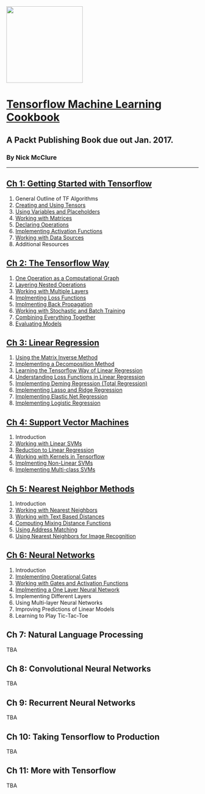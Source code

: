 <img src="http://fromdata.org/wp-content/uploads/2016/07/B05480_MockupCover_Normal_New.jpg" data-canonical-src="http://fromdata.org/wp-content/uploads/2016/07/B05480_MockupCover_Normal_New.jpg" width="200" height="200" />

# [Tensorflow Machine Learning Cookbook](https://www.packtpub.com/big-data-and-business-intelligence/tensorflow-machine-learning-cookbook)
## A Packt Publishing Book due out Jan. 2017.

### By Nick McClure

---

## [Ch 1: Getting Started with Tensorflow](https://github.com/nfmcclure/tensorflow_cookbook/tree/master/01_Introduction)

 1. General Outline of TF Algorithms
 2. [Creating and Using Tensors](https://github.com/nfmcclure/tensorflow_cookbook/blob/master/01_Introduction/01_tensors.py)
 3. [Using Variables and Placeholders](https://github.com/nfmcclure/tensorflow_cookbook/blob/master/01_Introduction/02_placeholders.py)
 4. [Working with Matrices](https://github.com/nfmcclure/tensorflow_cookbook/blob/master/01_Introduction/03_matrices.py)
 5. [Declaring Operations](https://github.com/nfmcclure/tensorflow_cookbook/blob/master/01_Introduction/04_operations.py)
 6. [Implementing Activation Functions](https://github.com/nfmcclure/tensorflow_cookbook/blob/master/01_Introduction/05_activation_functions.py)
 7. [Working with Data Sources](https://github.com/nfmcclure/tensorflow_cookbook/blob/master/01_Introduction/06_data_gathering.py)
 8. Additional Resources

## [Ch 2: The Tensorflow Way](https://github.com/nfmcclure/tensorflow_cookbook/tree/master/02_Tensorflow_Way)

 1. [One Operation as a Computational Graph](https://github.com/nfmcclure/tensorflow_cookbook/blob/master/02_Tensorflow_Way/01_operations_on_a_graph.py)
 2. [Layering Nested Operations](https://github.com/nfmcclure/tensorflow_cookbook/blob/master/02_Tensorflow_Way/02_layering_nested_operations.py)
 3. [Working with Multiple Layers](https://github.com/nfmcclure/tensorflow_cookbook/blob/master/02_Tensorflow_Way/03_multiple_layers.py)
 4. [Implmenting Loss Functions](https://github.com/nfmcclure/tensorflow_cookbook/blob/master/02_Tensorflow_Way/04_loss_functions.py)
 5. [Implmenting Back Propagation](https://github.com/nfmcclure/tensorflow_cookbook/blob/master/02_Tensorflow_Way/05_back_propagation.py)
 6. [Working with Stochastic and Batch Training](https://github.com/nfmcclure/tensorflow_cookbook/blob/master/02_Tensorflow_Way/06_batch_stochastic_training.py)
 7. [Combining Everything Together](https://github.com/nfmcclure/tensorflow_cookbook/blob/master/02_Tensorflow_Way/07_combining_everything_together.py)
 8. [Evaluating Models](https://github.com/nfmcclure/tensorflow_cookbook/blob/master/02_Tensorflow_Way/08_evaluating_models.py)

## [Ch 3: Linear Regression](https://github.com/nfmcclure/tensorflow_cookbook/tree/master/03_Linear_Regression)

 1. [Using the Matrix Inverse Method](https://github.com/nfmcclure/tensorflow_cookbook/blob/master/03_Linear_Regression/01_lin_reg_inverse.py)
 2. [Implementing a Decomposition Method](https://github.com/nfmcclure/tensorflow_cookbook/blob/master/03_Linear_Regression/02_lin_reg_decomposition.py)
 3. [Learning the Tensorflow Way of Linear Regression](https://github.com/nfmcclure/tensorflow_cookbook/blob/master/03_Linear_Regression/03_lin_reg_tensorflow_way.py)
 4. [Understanding Loss Functions in Linear Regression](https://github.com/nfmcclure/tensorflow_cookbook/blob/master/03_Linear_Regression/04_lin_reg_l1_vs_l2.py)
 5. [Implementing Deming Regression (Total Regression)](https://github.com/nfmcclure/tensorflow_cookbook/blob/master/03_Linear_Regression/05_deming_regression.py)
 6. [Implementing Lasso and Ridge Regression](https://github.com/nfmcclure/tensorflow_cookbook/blob/master/03_Linear_Regression/06_lasso_and_ridge_regression.py)
 7. [Implementing Elastic Net Regression](https://github.com/nfmcclure/tensorflow_cookbook/blob/master/03_Linear_Regression/07_elasticnet_regression.py)
 8. [Implementing Logistic Regression](https://github.com/nfmcclure/tensorflow_cookbook/blob/master/03_Linear_Regression/08_logistic_regression.py)

## [Ch 4: Support Vector Machines](https://github.com/nfmcclure/tensorflow_cookbook/tree/master/04_Support_Vector_Machines)

 1. Introduction
 2. [Working with Linear SVMs](https://github.com/nfmcclure/tensorflow_cookbook/blob/master/04_Support_Vector_Machines/01_linear_svm.py)
 3. [Reduction to Linear Regression](https://github.com/nfmcclure/tensorflow_cookbook/blob/master/04_Support_Vector_Machines/02_support_vector_regression.py)
 4. [Working with Kernels in Tensorflow](https://github.com/nfmcclure/tensorflow_cookbook/blob/master/04_Support_Vector_Machines/03_svm_kernels.py)
 5. [Implmenting Non-Linear SVMs](https://github.com/nfmcclure/tensorflow_cookbook/blob/master/04_Support_Vector_Machines/04_nonlinear_svm.py)
 6. [Implementing Multi-class SVMs](https://github.com/nfmcclure/tensorflow_cookbook/blob/master/04_Support_Vector_Machines/05_multiclass_svm.py)

## [Ch 5: Nearest Neighbor Methods](https://github.com/nfmcclure/tensorflow_cookbook/tree/master/05_Nearest_Neighbor_Methods)

 1. Introduction
 2. [Working with Nearest Neighbors](https://github.com/nfmcclure/tensorflow_cookbook/blob/master/05_Nearest_Neighbor_Methods/01_nearest_neighbor.py)
 3. [Working with Text Based Distances](https://github.com/nfmcclure/tensorflow_cookbook/blob/master/05_Nearest_Neighbor_Methods/02_text_distances.py)
 4. [Computing Mixing Distance Functions](https://github.com/nfmcclure/tensorflow_cookbook/blob/master/05_Nearest_Neighbor_Methods/03_mixed_distance_functions_knn.py)
 5. [Using Address Matching](https://github.com/nfmcclure/tensorflow_cookbook/blob/master/05_Nearest_Neighbor_Methods/04_address_matching.py)
 6. [Using Nearest Neighbors for Image Recognition](https://github.com/nfmcclure/tensorflow_cookbook/blob/master/05_Nearest_Neighbor_Methods/05_image_recognition.py)

## [Ch 6: Neural Networks](https://github.com/nfmcclure/tensorflow_cookbook/tree/master/06_Neural_Networks)

 1. Introduction
 2. [Implementing Operational Gates](https://github.com/nfmcclure/tensorflow_cookbook/blob/master/06_Neural_Networks/01_gates.py)
 3. [Working with Gates and Activation Functions](https://github.com/nfmcclure/tensorflow_cookbook/blob/master/06_Neural_Networks/02_activation_functions.py)
 4. [Implmenting a One Layer Neural Network](https://github.com/nfmcclure/tensorflow_cookbook/blob/master/06_Neural_Networks/03_single_hidden_layer_network.py)
 5. Implementing Different Layers
 6. Using Multi-layer Neural Networks
 7. Improving Predictions of Linear Models
 8. Learning to Play Tic-Tac-Toe

## Ch 7: Natural Language Processing

TBA

## Ch 8: Convolutional Neural Networks

TBA

## Ch 9: Recurrent Neural Networks

TBA

## Ch 10: Taking Tensorflow to Production

TBA

## Ch 11: More with Tensorflow

TBA
